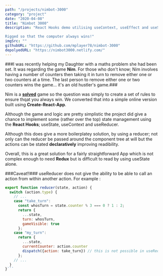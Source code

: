 ```yaml
---
path: "/projects/nimbot-3000"
category: "project"
date: "2020-04-08"
title: "Nimbot 3000"
description: "React Hooks demo utilising useContext, useEffect and useState to manage state between screens. 

Rigged so that the computer always wins!"
imgSrc: ""
githubURL: "https://github.com/mplayer78/nimbot-3000"
depolyedURL: "https://nimbot3000.netlify.com/"
---
```


###I was recently helping my Daughter with a maths problem she had been set. It was regarding the game **Nim**. For those who don't know; Nim involves having a number of counters then taking it in turn to remove either one or two counters at a time. The last person to remove either one or two counters wins the game... it's an old hustler's game.###

Nim is a [**solved**](https://en.wikipedia.org/wiki/Solved_game) game so the question was simply to create a set of rules to ensure thqat you always win. We converted that into a simple online version built using **Create-React-App**.

Although the game and logic are pretty simplistic the project did give a chance to implement some (rather over the top) state management using the **React Hooks**; useState, useContext and useReducer.

Although this does give a more boilerplatey solution, by using a reducer; not only can the reducer be passed around the component tree at will but the actions can be stated **declaratively** improving readibility.

Overall, this is a great solution for a fairly straightforward App which is not complex enough to need **Redux** but is difficult to read by using useState alone.

###Caveat!!### useReducer does not give the ability to be able to call an action from within another action. For example :

````javascript
export function reducer(state, action) {
  switch (action.type) {
    // ...
    case "take_turn":
      const whosTurn = state.counter % 3 === 0 ? 1 : 2;
      return {
        ...state,
        turn: whosTurn,
        gameVisible: true
      };
    case "my_turn":
      return {
        ...state,
        currentCounter: action.counter
        dispatch({action: take_turn}) // this is not possible in useReducer
      };
    // ...
  }
}```
````
